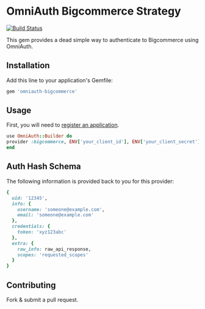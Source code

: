# OmniAuth Bigcommerce Strategy
[![Build Status](https://travis-ci.org/bigcommerce/omniauth-bigcommerce.png?branch=master)](https://travis-ci.org/bigcommerce/omniauth-bigcommerce)

This gem provides a dead simple way to authenticate to Bigcommerce using OmniAuth.

## Installation

Add this line to your application's Gemfile:

```ruby
gem 'omniauth-bigcommerce'
```

## Usage

First, you will need to [register an application](https://developers.bigcommerceapp.com).

```ruby
use OmniAuth::Builder do
provider :bigcommerce, ENV['your_client_id'], ENV['your_client_secret'], 'list_of_scopes, api_v2_all'
end
```

## Auth Hash Schema

The following information is provided back to you for this provider:

```ruby
{
  uid: '12345',
  info: {
    username: 'someone@example.com',
    email: 'someone@example.com'
  },
  credentials: {
    token: 'xyz123abc'
  },
  extra: {
    raw_info: raw_api_response,
    scopes: 'requested_scopes'
  }
}
```

## Contributing

Fork & submit a pull request.
